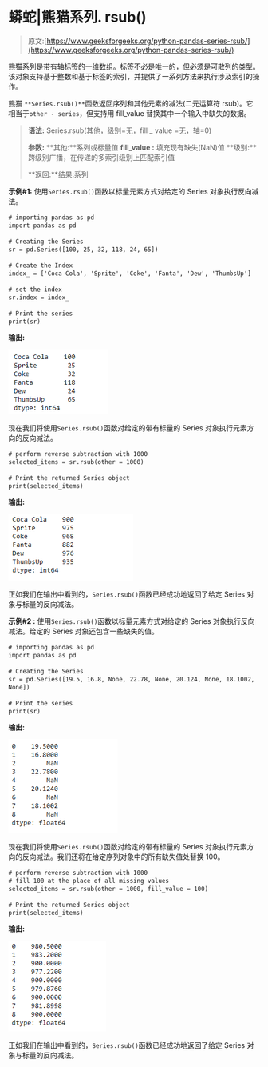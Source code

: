 # 蟒蛇|熊猫系列. rsub()

> 原文:[https://www.geeksforgeeks.org/python-pandas-series-rsub/](https://www.geeksforgeeks.org/python-pandas-series-rsub/)

熊猫系列是带有轴标签的一维数组。标签不必是唯一的，但必须是可散列的类型。该对象支持基于整数和基于标签的索引，并提供了一系列方法来执行涉及索引的操作。

熊猫 `**Series.rsub()**`函数返回序列和其他元素的减法(二元运算符 rsub)。它相当于`other - series`，但支持用 fill_value 替换其中一个输入中缺失的数据。

> **语法:** Series.rsub(其他，级别=无，fill _ value =无，轴=0)
> 
> **参数:**
> **其他:**系列或标量值
> **fill_value :** 填充现有缺失(NaN)值
> **级别:**跨级别广播，在传递的多索引级别上匹配索引值
> 
> **返回:**结果:系列

**示例#1:** 使用`Series.rsub()`函数以标量元素方式对给定的 Series 对象执行反向减法。

```
# importing pandas as pd
import pandas as pd

# Creating the Series
sr = pd.Series([100, 25, 32, 118, 24, 65])

# Create the Index
index_ = ['Coca Cola', 'Sprite', 'Coke', 'Fanta', 'Dew', 'ThumbsUp']

# set the index
sr.index = index_

# Print the series
print(sr)
```

**输出:**

![](img/b56407c43d0d96f5ff21655cb4bc6036.png)

现在我们将使用`Series.rsub()`函数对给定的带有标量的 Series 对象执行元素方向的反向减法。

```
# perform reverse subtraction with 1000
selected_items = sr.rsub(other = 1000)

# Print the returned Series object
print(selected_items)
```

**输出:**

![](img/7b372bb654ef459c161d0cd213d9bd1a.png)

正如我们在输出中看到的，`Series.rsub()`函数已经成功地返回了给定 Series 对象与标量的反向减法。

**示例#2 :** 使用`Series.rsub()`函数以标量元素方式对给定的 Series 对象执行反向减法。给定的 Series 对象还包含一些缺失的值。

```
# importing pandas as pd
import pandas as pd

# Creating the Series
sr = pd.Series([19.5, 16.8, None, 22.78, None, 20.124, None, 18.1002, None])

# Print the series
print(sr)
```

**输出:**

![](img/2313b66014172580caeb7ab509a8f6f9.png)

现在我们将使用`Series.rsub()`函数对给定的带有标量的 Series 对象执行元素方向的反向减法。我们还将在给定序列对象中的所有缺失值处替换 100。

```
# perform reverse subtraction with 1000
# fill 100 at the place of all missing values
selected_items = sr.rsub(other = 1000, fill_value = 100)

# Print the returned Series object
print(selected_items)
```

**输出:**

![](img/513694c5b20f9ad0c7eb934ca3dda835.png)

正如我们在输出中看到的，`Series.rsub()`函数已经成功地返回了给定 Series 对象与标量的反向减法。